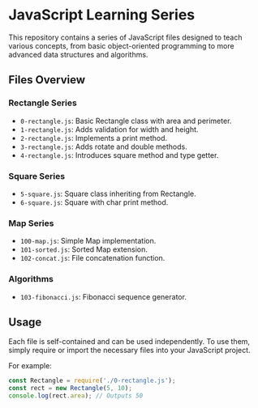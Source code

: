# JavaScript Learning Series

This repository contains a series of JavaScript files designed to teach various concepts, from basic object-oriented programming to more advanced data structures and algorithms.

## Files Overview

### Rectangle Series
- `0-rectangle.js`: Basic Rectangle class with area and perimeter.
- `1-rectangle.js`: Adds validation for width and height.
- `2-rectangle.js`: Implements a print method.
- `3-rectangle.js`: Adds rotate and double methods.
- `4-rectangle.js`: Introduces square method and type getter.

### Square Series
- `5-square.js`: Square class inheriting from Rectangle.
- `6-square.js`: Square with char print method.

### Map Series
- `100-map.js`: Simple Map implementation.
- `101-sorted.js`: Sorted Map extension.
- `102-concat.js`: File concatenation function.

### Algorithms
- `103-fibonacci.js`: Fibonacci sequence generator.

## Usage

Each file is self-contained and can be used independently. To use them, simply require or import the necessary files into your JavaScript project.

For example:
```javascript
const Rectangle = require('./0-rectangle.js');
const rect = new Rectangle(5, 10);
console.log(rect.area); // Outputs 50
